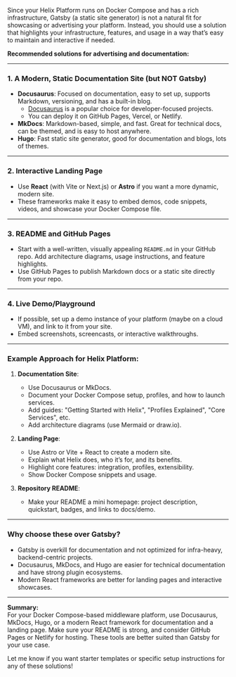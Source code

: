 Since your Helix Platform runs on Docker Compose and has a rich infrastructure, Gatsby (a static site generator) is not a natural fit for showcasing or advertising your platform. Instead, you should use a solution that highlights your infrastructure, features, and usage in a way that’s easy to maintain and interactive if needed.

**Recommended solutions for advertising and documentation:**

---

### 1. **A Modern, Static Documentation Site (but NOT Gatsby)**
- **Docusaurus**: Focused on documentation, easy to set up, supports Markdown, versioning, and has a built-in blog.
  - [Docusaurus](https://docusaurus.io/) is a popular choice for developer-focused projects.
  - You can deploy it on GitHub Pages, Vercel, or Netlify.
- **MkDocs**: Markdown-based, simple, and fast. Great for technical docs, can be themed, and is easy to host anywhere.
- **Hugo**: Fast static site generator, good for documentation and blogs, lots of themes.

---

### 2. **Interactive Landing Page**
- Use **React** (with Vite or Next.js) or **Astro** if you want a more dynamic, modern site.
- These frameworks make it easy to embed demos, code snippets, videos, and showcase your Docker Compose file.

---

### 3. **README and GitHub Pages**
- Start with a well-written, visually appealing `README.md` in your GitHub repo. Add architecture diagrams, usage instructions, and feature highlights.
- Use GitHub Pages to publish Markdown docs or a static site directly from your repo.

---

### 4. **Live Demo/Playground**
- If possible, set up a demo instance of your platform (maybe on a cloud VM), and link to it from your site.
- Embed screenshots, screencasts, or interactive walkthroughs.

---

### **Example Approach for Helix Platform:**

1. **Documentation Site**:  
   - Use Docusaurus or MkDocs.
   - Document your Docker Compose setup, profiles, and how to launch services.
   - Add guides: "Getting Started with Helix", "Profiles Explained", "Core Services", etc.
   - Add architecture diagrams (use Mermaid or draw.io).

2. **Landing Page**:  
   - Use Astro or Vite + React to create a modern site.
   - Explain what Helix does, who it’s for, and its benefits.
   - Highlight core features: integration, profiles, extensibility.
   - Show Docker Compose snippets and usage.

3. **Repository README**:  
   - Make your README a mini homepage: project description, quickstart, badges, and links to docs/demo.

---

### **Why choose these over Gatsby?**
- Gatsby is overkill for documentation and not optimized for infra-heavy, backend-centric projects.
- Docusaurus, MkDocs, and Hugo are easier for technical documentation and have strong plugin ecosystems.
- Modern React frameworks are better for landing pages and interactive showcases.

---

**Summary:**  
For your Docker Compose-based middleware platform, use Docusaurus, MkDocs, Hugo, or a modern React framework for documentation and a landing page. Make sure your README is strong, and consider GitHub Pages or Netlify for hosting. These tools are better suited than Gatsby for your use case.

Let me know if you want starter templates or specific setup instructions for any of these solutions!
